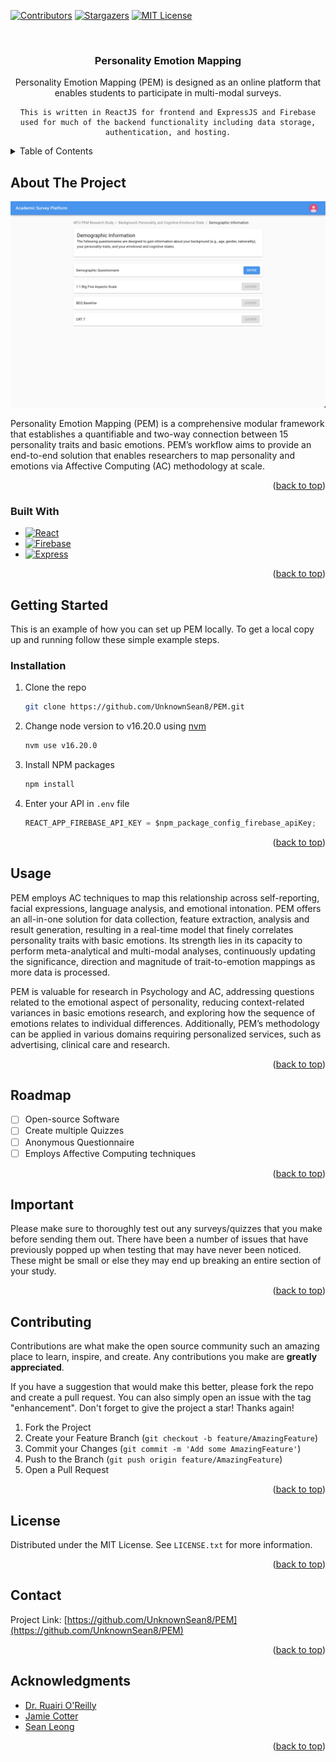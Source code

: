 <!-- Improved compatibility of back to top link: See: https://github.com/othneildrew/Best-README-Template/pull/73 -->

<a name="readme-top"></a>

<!--
*** Thanks for checking out the Best-README-Template. If you have a suggestion
*** that would make this better, please fork the repo and create a pull request
*** or simply open an issue with the tag "enhancement".
*** Don't forget to give the project a star!
*** Thanks again! Now go create something AMAZING! :D
-->

<!-- PROJECT SHIELDS -->
<!--
*** I'm using markdown "reference style" links for readability.
*** Reference links are enclosed in brackets [ ] instead of parentheses ( ).
*** See the bottom of this document for the declaration of the reference variables
*** for contributors-url, forks-url, etc. This is an optional, concise syntax you may use.
*** https://www.markdownguide.org/basic-syntax/#reference-style-links
-->

[![Contributors][contributors-shield]][contributors-url]
[![Stargazers][stars-shield]][stars-url]
[![MIT License][license-shield]][license-url]
<!-- [![LinkedIn][linkedin-shield]][linkedin-url] -->

<!-- PROJECT LOGO -->
<br />
<div align="center">
  <!-- <a href="https://github.com/UnknownSean8/PEM">
    <img src="images/logo.png" alt="Logo" width="80" height="80">
  </a> -->

<h3 align="center">Personality Emotion Mapping</h3>

  <p align="center">
    Personality Emotion Mapping (PEM) is designed as an online platform that enables students to participate in multi-modal surveys.
    
    This is written in ReactJS for frontend and ExpressJS and Firebase used for much of the backend functionality including data storage, authentication, and hosting.
<!-- <br /> -->
<!-- <a href="https://github.com/UnknownSean8/PEM"><strong>Explore the docs »</strong></a>
<br />
<br />
<a href="https://github.com/UnknownSean8/PEM">View Demo</a>
·
<a href="https://github.com/UnknownSean8/PEM/issues/new?labels=bug&template=bug-report---.md">Report Bug</a>
·
<a href="https://github.com/UnknownSean8/PEM/issues/new?labels=enhancement&template=feature-request---.md">Request Feature</a> -->
  </p>
</div>

<!-- TABLE OF CONTENTS -->
<details>
  <summary>Table of Contents</summary>
  <ol>
    <li>
      <a href="#about-the-project">About The Project</a>
      <ul>
        <li><a href="#built-with">Built With</a></li>
      </ul>
    </li>
    <li>
      <a href="#getting-started">Getting Started</a>
      <ul>
        <!-- <li><a href="#prerequisites">Prerequisites</a></li> -->
        <li><a href="#installation">Installation</a></li>
      </ul>
    </li>
    <li><a href="#usage">Usage</a></li>
    <li><a href="#roadmap">Roadmap</a></li>
    <li><a href="#important">Important</a></li>
    <li><a href="#contributing">Contributing</a></li>
    <li><a href="#license">License</a></li>
    <li><a href="#contact">Contact</a></li>
    <li><a href="#acknowledgments">Acknowledgments</a></li>
  </ol>
</details>

<!-- ABOUT THE PROJECT -->

## About The Project

[![PEM Screen Shot][product-screenshot]](/images/Quizss.png)

Personality Emotion Mapping (PEM) is a comprehensive modular framework that establishes a quantifiable and two-way connection between 15 personality traits and basic emotions. PEM’s workflow aims to provide an end-to-end solution that enables researchers to map personality and emotions via Affective Computing (AC) methodology at scale.

<!-- Here's a blank template to get started: To avoid retyping too much info. Do a search and replace with your text editor for the following: `UnknownSean8`, `PEM`, `twitter_handle`, `linkedin_username`, `email_client`, `email`, `project_title`, `project_description` -->

<p align="right">(<a href="#readme-top">back to top</a>)</p>

### Built With

- [![React][React.js]][React-url]
- [![Firebase][Firebase-shield]][Firebase-url]
- [![Express][Express-shield]][Express-url]

<p align="right">(<a href="#readme-top">back to top</a>)</p>

<!-- GETTING STARTED -->

## Getting Started

This is an example of how you can set up PEM locally.
To get a local copy up and running follow these simple example steps.

<!-- ### Prerequisites -->

### Installation

1. Clone the repo
   ```sh
   git clone https://github.com/UnknownSean8/PEM.git
   ```
2. Change node version to v16.20.0 using [nvm](https://github.com/nvm-sh/nvm)
   ```sh
   nvm use v16.20.0
   ```
3. Install NPM packages
   ```sh
   npm install
   ```
4. Enter your API in `.env` file
   ```js
   REACT_APP_FIREBASE_API_KEY = $npm_package_config_firebase_apiKey;
   ```

<p align="right">(<a href="#readme-top">back to top</a>)</p>

<!-- USAGE EXAMPLES -->

## Usage

PEM employs AC techniques to map this relationship across self-reporting, facial expressions, language analysis, and emotional intonation. PEM offers an all-in-one solution for data collection, feature extraction, analysis and result generation, resulting in a real-time model that finely correlates personality traits with basic emotions. Its strength lies in its capacity to perform meta-analytical and multi-modal analyses, continuously updating the significance, direction and magnitude of trait-to-emotion mappings as more data is processed.

PEM is valuable for research in Psychology and AC, addressing questions related to the emotional aspect of personality, reducing context-related variances in basic emotions research, and exploring how the sequence of emotions relates to individual differences. Additionally, PEM’s methodology can be applied in various domains requiring personalized services, such as advertising, clinical care and research.

<!-- _For more examples, please refer to the [Documentation](https://example.com)_ -->

<p align="right">(<a href="#readme-top">back to top</a>)</p>

<!-- ROADMAP -->

## Roadmap

- [ ] Open-source Software
- [ ] Create multiple Quizzes
- [ ] Anonymous Questionnaire
- [ ] Employs Affective Computing techniques

<!-- See the [open issues](https://github.com/UnknownSean8/PEM/issues) for a full list of proposed features (and known issues). -->

<p align="right">(<a href="#readme-top">back to top</a>)</p>

## Important

Please make sure to thoroughly test out any surveys/quizzes that you make before sending them out. There have been a number of issues that have previously popped up when testing that may have never been noticed. These might be small or else they may end up breaking an entire section of your study.

<p align="right">(<a href="#readme-top">back to top</a>)</p>

<!-- CONTRIBUTING -->

## Contributing

Contributions are what make the open source community such an amazing place to learn, inspire, and create. Any contributions you make are **greatly appreciated**.

If you have a suggestion that would make this better, please fork the repo and create a pull request. You can also simply open an issue with the tag "enhancement".
Don't forget to give the project a star! Thanks again!

1. Fork the Project
2. Create your Feature Branch (`git checkout -b feature/AmazingFeature`)
3. Commit your Changes (`git commit -m 'Add some AmazingFeature'`)
4. Push to the Branch (`git push origin feature/AmazingFeature`)
5. Open a Pull Request

<p align="right">(<a href="#readme-top">back to top</a>)</p>

<!-- LICENSE -->

## License

Distributed under the MIT License. See `LICENSE.txt` for more information.

<p align="right">(<a href="#readme-top">back to top</a>)</p>

<!-- CONTACT -->

## Contact

<!-- Your Name - [@twitter_handle](https://twitter.com/twitter_handle) - email@email_client.com -->

Project Link: [https://github.com/UnknownSean8/PEM](https://github.com/UnknownSean8/PEM)

<p align="right">(<a href="#readme-top">back to top</a>)</p>

<!-- ACKNOWLEDGMENTS -->

## Acknowledgments

- [Dr. Ruairi O'Reilly]()
- [Jamie Cotter]()
- [Sean Leong]()

<p align="right">(<a href="#readme-top">back to top</a>)</p>

<!-- MARKDOWN LINKS & IMAGES -->
<!-- https://www.markdownguide.org/basic-syntax/#reference-style-links -->

[contributors-shield]: https://img.shields.io/github/contributors/UnknownSean8/PEM.svg?style=for-the-badge
[contributors-url]: https://github.com/UnknownSean8/PEM/graphs/contributors
[forks-shield]: https://img.shields.io/github/forks/UnknownSean8/PEM.svg?style=for-the-badge
[forks-url]: https://github.com/UnknownSean8/PEM/network/members
[stars-shield]: https://img.shields.io/github/stars/UnknownSean8/PEM.svg?style=for-the-badge
[stars-url]: https://github.com/UnknownSean8/PEM/stargazers
[issues-shield]: https://img.shields.io/github/issues/UnknownSean8/PEM.svg?style=for-the-badge
[issues-url]: https://github.com/UnknownSean8/PEM/issues
[license-shield]: https://img.shields.io/github/license/UnknownSean8/PEM.svg?style=for-the-badge
[license-url]: https://github.com/UnknownSean8/PEM/blob/master/LICENSE.txt
[linkedin-shield]: https://img.shields.io/badge/-LinkedIn-black.svg?style=for-the-badge&logo=linkedin&colorB=555
[linkedin-url]: https://linkedin.com/in/linkedin_username
[product-screenshot]: images/Quizss.png
[Next.js]: https://img.shields.io/badge/next.js-000000?style=for-the-badge&logo=nextdotjs&logoColor=white
[Next-url]: https://nextjs.org/
[React.js]: https://img.shields.io/badge/React-20232A?style=for-the-badge&logo=react&logoColor=61DAFB
[React-url]: https://reactjs.org/
[Vue.js]: https://img.shields.io/badge/Vue.js-35495E?style=for-the-badge&logo=vuedotjs&logoColor=4FC08D
[Vue-url]: https://vuejs.org/
[Angular.io]: https://img.shields.io/badge/Angular-DD0031?style=for-the-badge&logo=angular&logoColor=white
[Angular-url]: https://angular.io/
[Svelte.dev]: https://img.shields.io/badge/Svelte-4A4A55?style=for-the-badge&logo=svelte&logoColor=FF3E00
[Svelte-url]: https://svelte.dev/
[Laravel.com]: https://img.shields.io/badge/Laravel-FF2D20?style=for-the-badge&logo=laravel&logoColor=white
[Laravel-url]: https://laravel.com
[Bootstrap.com]: https://img.shields.io/badge/Bootstrap-563D7C?style=for-the-badge&logo=bootstrap&logoColor=white
[Bootstrap-url]: https://getbootstrap.com
[Express-shield]: https://img.shields.io/badge/express-0769AD?style=for-the-badge&logo=express&logoColor=white
[Express-url]: https://expressjs.com/
[Firebase-shield]: https://img.shields.io/badge/firebase-ffca28?style=for-the-badge&logo=firebase&logoColor=black
[Firebase-url]: https://firebase.google.com/
